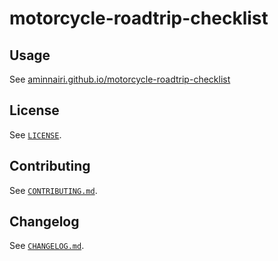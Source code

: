 # motorcycle-roadtrip-checklist

## Usage

See [aminnairi.github.io/motorcycle-roadtrip-checklist](https://aminnairi.github.io/motorcycle-roadtrip-checklist)

## License

See [`LICENSE`](./LICENSE).

## Contributing

See [`CONTRIBUTING.md`](./CONTRIBUTING.md).

## Changelog

See [`CHANGELOG.md`](./CHANGELOG.md).
